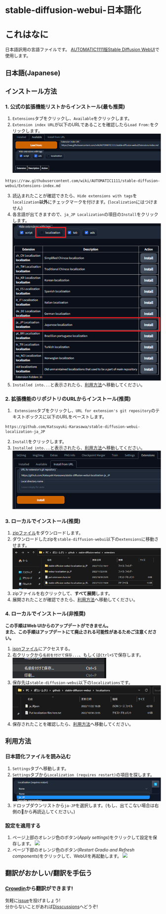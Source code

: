# stable-diffusion-webui-日本語化
# これはなに
日本語訳用の言語ファイルです。 [AUTOMATIC1111版Stable Diffusion WebUI](https://github.com/AUTOMATIC1111/stable-diffusion-webui)で使用します。

## 日本語(Japanese)

## インストール方法

### 1. 公式の拡張機能リストからインストール(最も推奨)
1. `Extensions`タブをクリックし、`Available`をクリックします。
2. `Extension index URL`が以下のURLであることを確認したら`Load From:`をクリックします。
![](./images/official-extensions-list1.png)
```
https://raw.githubusercontent.com/wiki/AUTOMATIC1111/stable-diffusion-webui/Extensions-index.md
```
3. 読込まれたことが確認できたら、`Hide extensions with tags`を`localization`**以外**にチェックマークを付けます。(`localization`にはつけません)
4. 各言語が出てきますので、`ja_JP Localization`の項目の`Install`をクリックします。
![](./images/official-extensions-list2.png)
5. `Installed into...`と表示されたら、[利用方法](https://github.com/Katsuyuki-Karasawa/stable-diffusion-webui-localization-ja_JP#利用方法)へ移動してください。


### 2. 拡張機能のリポジトリのURLからインストール(推奨)
1. ` Extensions`タブをクリックし、`URL for extension's git repository`のテキストボックスに以下のURLをペーストします。
```
https://github.com/Katsuyuki-Karasawa/stable-diffusion-webui-localization-ja_JP
```
2. `Install`をクリックします。
3. `Installed into...`と表示されたら、[利用方法](https://github.com/Katsuyuki-Karasawa/stable-diffusion-webui-localization-ja_JP#利用方法)へ移動してください。
![](./images/install-from-url.png)


### 3. ローカルでインストール(推奨)
1. [zipファイル](https://github.com/Katsuyuki-Karasawa/stable-diffusion-webui-localization-ja_JP/archive/refs/heads/main.zip)をダウンロードします。
2. ダウンロードしたzipを`stable-diffusion-webui`以下の`extensions`に移動させます。
![](./images/local-install-dir.png)
3. zipファイルを右クリックして、**すべて展開**します。
4. 展開されたことが確認できたら、[利用方法](https://github.com/Katsuyuki-Karasawa/stable-diffusion-webui-localization-ja_JP#利用方法)へ移動してください。

### 4. ローカルでインストール(非推奨)
**この手順はWeb UIからのアップデートができません。**  
**また、この手順はアップデートにて廃止される可能性があるためご注意ください。**
1. [jsonファイル](https://raw.githubusercontent.com/Katsuyuki-Karasawa/stable-diffusion-webui-localization-ja_JP/main/localizations/ja_JP.json)にアクセスする。
2. 右クリックから`名前を付けて保存...`、もしくは`Ctrl+S`で保存します。
![](./images/save-json.png)
3. 保存先は`stable-diffusion-webui`以下の`localizations`です。
![](./images/local-json-dir.png)
4. 保存されたことを確認したら、[利用方法](https://github.com/Katsuyuki-Karasawa/stable-diffusion-webui-localization-ja_JP#利用方法)へ移動してください。


## 利用方法
### 日本語化ファイルを読み込む
1. `Settings`タブへ移動します。
2. `Settings`タブから`Localization (requires restart)`の項目を探します。
![](./images/localozation-section.png)
3. ドロップダウンリストから`ja-JP`を選択します。(もし、出てこない場合は右側の🔄から再読込してください。)

### 設定を適用する
1. ページ上部のオレンジ色のボタン(*Apply settings*)をクリックして設定を保存します。
![](https://user-images.githubusercontent.com/60730393/202901412-26765c04-e69c-4beb-a56b-9e310ed273ca.png)
2. ページ下部のオレンジ色のボタン(*Restart Gradio and Refresh components*)をクリックして、WebUIを再起動します。
![](https://user-images.githubusercontent.com/60730393/202901401-de7d34e9-67c6-4f39-8f5f-b0c0c7a58b54.png)

## 翻訳がおかしい/翻訳を手伝う
### [Crowdin](https://crwd.in/stable-diffusion-webui-localization-ja_JP)から翻訳ができます!
気軽に[issue](https://github.com/Katsuyuki-Karasawa/stable-diffusion-webui-localization-ja_JP/issues/new)を投げましょう!  
分からないことがあれば[Disscussions](https://github.com/Katsuyuki-Karasawa/stable-diffusion-webui-localization-ja_JP/discussions)へどうぞ!
